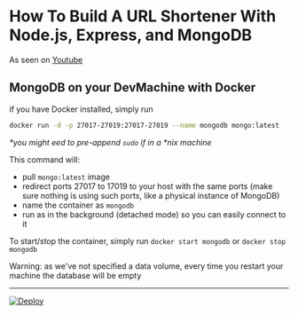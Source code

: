 # How To Build A URL Shortener With Node.js, Express, and MongoDB

As seen on [Youtube](https://www.youtube.com/watch?v=SLpUKAGnm-g)

## MongoDB on your DevMachine with Docker

if you have Docker installed, simply run 

```bash
docker run -d -p 27017-27019:27017-27019 --name mongodb mongo:latest
```

_*you might eed to pre-append `sudo` if in a *nix machine_

This command will:

- pull `mongo:latest` image
- redirect ports 27017 to 17019 to your host with the same ports (make sure nothing is using such ports, like a physical instance of MongoDB)
- name the container as `mongodb`
- run as in the background (detached mode) so you can easily connect to it

To start/stop the container, simply run `docker start mongodb` or `docker stop mongodb`

Warning: as we've not specified a data volume, every time you restart your machine the database will be empty

***

[![Deploy](https://www.herokucdn.com/deploy/button.svg)](https://heroku.com/deploy?template=https://github.com/WebDevSimplified/url-shortener)
